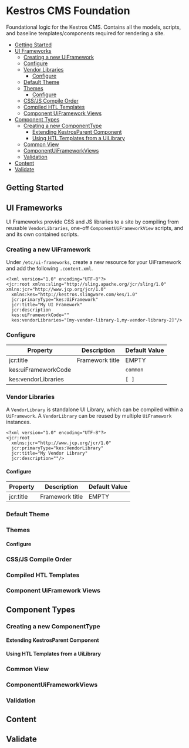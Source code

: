 # Kestros CMS Foundation
Foundational logic for the Kestros CMS. Contains all the models, scripts, and baseline templates/components required for rendering a site.

- [Getting Started](#getting-started)
- [UI Frameworks](#ui-frameworks)
  * [Creating a new UiFramework](#creating-a-new-uiframework)
  * [Configure](#configure)
  * [Vendor Libraries](#vendor-libraries)
    + [Configure](#configure-1)
  * [Default Theme](#default-theme)
  * [Themes](#themes)
    + [Configure](#configure-2)
  * [CSS/JS Compile Order](#css-js-compile-order)
  * [Compiled HTL Templates](#compiled-htl-templates)
  * [Component UiFramework Views](#component-uiframework-views)
- [Component Types](#component-types)
  * [Creating a new ComponentType](#creating-a-new-componenttype)
    + [Extending KestrosParent Component](#extending-kestrosparent-component)
    + [Using HTL Templates from a UiLibrary](#using-htl-templates-from-a-uilibrary)
  * [Common View](#common-view)
  * [ComponentUiFrameworkViews](#componentuiframeworkviews)
  * [Validation](#validation)
- [Content](#content)
- [Validate](#validate)

## Getting Started

## UI Frameworks

UI Frameworks provide CSS and JS libraries to a site by compiling from reusable `VendorLibraries`, one-off `ComponentUiFrameworkView` scripts, and and its own contained scripts.

### Creating a new UiFramework

Under `/etc/ui-frameworks`, create a new resource for your UiFramework and add the following `.content.xml`.
  
```
<?xml version="1.0" encoding="UTF-8"?>
<jcr:root xmlns:sling="http://sling.apache.org/jcr/sling/1.0" xmlns:jcr="http://www.jcp.org/jcr/1.0"
  xmlns:kes="http://kestros.slingware.com/kes/1.0"
  jcr:primaryType="kes:UiFramework"
  jcr:title="My UI Framework"
  jcr:description
  kes:uiFrameworkCode=""
  kes:vendorLibraries="[my-vendor-library-1,my-vendor-library-2]"/>
```

### Configure

| Property  | Description | Default Value | 
|-----------|-------------|---------------|
| jcr:title | Framework title| EMPTY |
|kes:uiFrameworkCode | |     `common` |
|kes:vendorLibraries | | `[ ]` |

### Vendor Libraries
A `VendorLibrary` is standalone UI Library, which can be compiled within a `UiFramework`.  A `VendorLibrary` can be reused by multiple `UiFramework` instances.
```
<?xml version="1.0" encoding="UTF-8"?>
<jcr:root
  xmlns:jcr="http://www.jcp.org/jcr/1.0"
  jcr:primaryType="kes:VendorLibrary"
  jcr:title="My Vendor Library"
  jcr:description=""/>

```

#### Configure


| Property  | Description | Default Value | 
|-----------|-------------|---------------|
| jcr:title | Framework title| EMPTY |

### Default Theme

### Themes
#### Configure
### CSS/JS Compile Order
### Compiled HTL Templates
### Component UiFramework Views

## Component Types
### Creating a new ComponentType
#### Extending KestrosParent Component
#### Using HTL Templates from a UiLibrary
### Common View
### ComponentUiFrameworkViews
### Validation

## Content

## Validate